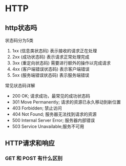 # HTTP

## http状态吗

状态码分为5类

1. 1xx (信息类状态码) 表示接收的请求正在处理
2. 2xx (成功状态码) 表示请求正常处理完成
3. 3xx (重定向状态码) 需要进行额外的操作以完成请求
4. 4xx (客户端错误状态码) 表示客户端错误
5. 5xx (服务端错误状态码) 表示服务端错误

常见状态码详解

- 200 OK; 请求成功，最常见的成功状态码
- 301 Move Permanently; 请求的资源已永久移动到新位置
- 403 Forbidden; 禁止访问
- 404 Not Found; 服务器无法找到请求的资源
- 500 Internal Server Error; 服务器内部错误
- 503 Service Unavailable;服务不可用

## HTTP请求和响应

### GET 和 POST 有什么区别

